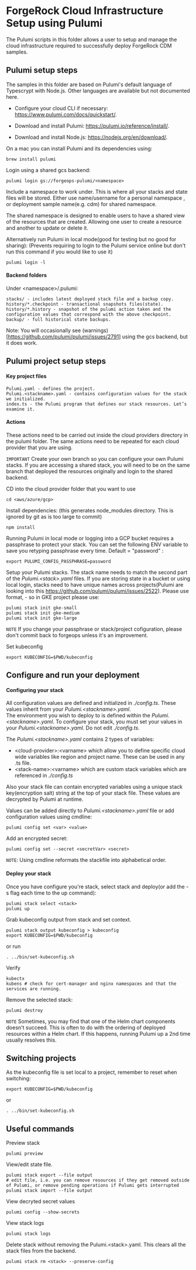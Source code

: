 # ForgeRock Cloud Infrastructure Setup using Pulumi

The Pulumi scripts in this folder allows a user to setup and manage the cloud infrastructure
required to successfully deploy ForgeRock CDM samples.

## Pulumi setup steps
The samples in this folder are based on Pulumi's default language of Typescrypt with Node.js.
Other languages are available but not documented here.

* Configure your cloud CLI if necessary: https://www.pulumi.com/docs/quickstart/.

* Download and install Pulumi: https://pulumi.io/reference/install/.

* Download and install Node.js: https://nodejs.org/en/download/.

On a mac you can install Pulumi and its dependencies using:

```
brew install pulumi
```

Login using a shared gcs backend:

```
pulumi login gs://forgeops-pulumi/<namespace>
```

Include a namespace to work under. This is where all your stacks and state files will be stored. Either use name/username for a personal namespace , or deployment sample name(e.g. cdm) for shared namespace.  

The shared namespace is designed to enable users to have a shared view of the resources that are created. Allowing one user to create a resource and another to update or delete it.

Alternatively run Pulumi in local mode(good for testing but no good for sharing):
(Prevents requiring to login to the Pulumi service online but don't run this command if you would like to use it)
```
pulumi login -l
```

#### Backend folders
Under \<namespace\>/.pulumi:
```
stacks/ - includes latest deployed stack file and a backup copy.
history/*.checkpoint - transactional snapshots files(state).
history/*.history - snapshot of the pulumi action taken and the configuration values that correspond with the above checkpoint.
backup/ - full historical state backups.
```

Note: You will occasionally see (warnings)[https://github.com/pulumi/pulumi/issues/2791] using the gcs backend, but it does work.

## Pulumi project setup steps

#### Key project files
```
Pulumi.yaml - defines the project.
Pulumi.<stackname>.yaml - contains configuration values for the stack we initialized.
index.ts - the Pulumi program that defines our stack resources. Let’s examine it.
```

#### Actions
These actions need to be carried out inside the cloud providers directory in the pulumi folder.  The same actions need to be repeated for each cloud provider that you are using.

```IMPORTANT``` Create your own branch so you can configure your own Pulumi stacks. If you are accessing a shared stack, you will need to be on the same  branch that deployed the resources originally and login to the shared backend.

CD into the cloud provider folder that you want to use
```
cd <aws/azure/gcp>
```

Install dependencies:
(this generates node_modules directory. This is ignored by git as is too large to commit)
```
npm install
```

Running Pulumi in local mode or logging into a GCP bucket requires a passphrase to protect your stack.  You can set the following ENV variable to save you retyping passphrase every time. Default = "password" :
```
export PULUMI_CONFIG_PASSPHRASE=password
```

Setup your Pulumi stacks.  The stack name needs to match the second part of the *Pulumi.\<stack\>.yaml* files.
If you are storing state in a bucket or using local login, stacks need to have unique names across projects(Pulumi are looking into this https://github.com/pulumi/pulumi/issues/2522).
Please use format, <projectname>-<deployment name> so in GKE project please use:
```
pulumi stack init gke-small
pulumi stack init gke-medium
pulumi stack init gke-large
```

```NOTE``` If you change your passphrase or stack/project cofiguration, please don't commit back to forgeops unless it's an improvement.

Set kubeconfig
```
export KUBECONFIG=$PWD/kubeconfig
```

## Configure and run your deployment

#### Configuring your stack
All configuration values are defined and initialized in *./config.ts*. These values inherit from your *Pulumi.\<stackname\>.yaml*.  
The environment you wish to deploy to is defined within the *Pulumi.\<stackname\>.yaml*. To configure your stack, you must set your values in your *Pulumi.\<stackname\>.yaml*. Do not edit *./config.ts*.

The *Pulumi.\<stackname\>.yaml* contains 2 types of variables:
* \<cloud-provider\>:\<varname\> which allow you to define specific cloud wide variables like region and project name.  These can be used in any .ts file.
* \<stack-name\>:\<varname\> which are custom stack variables which are referenced in *./config.ts*

Also your stack file can contain encrypted variables using a unique stack key(encryption salt) string at the top of your stack file.  These values are decrypted by Pulumi at runtime.

Values can be added directly to *Pulumi.\<stackname\>.yaml* file or add configuration values using cmdline: 

```
pulumi config set <var> <value>
```

Add an encrypted secret:
```
pulumi config set --secret <secretVar> <secret>
```
```NOTE```: Using cmdline reformats the stackfile into alphabetical order.

#### Deploy your stack
Once you have configure you're stack, select stack and deploy(or add the -s <stack> flag each time to the up command):
```
pulumi stack select <stack>
pulumi up
```

Grab kubeconfig output from stack and set context. 
```
pulumi stack output kubeconfig > kubeconfig
export KUBECONFIG=$PWD/kubeconfig
```
or run 
```
. ../bin/set-kubeconfig.sh
```

Verify
```
kubectx
kubens # check for cert-manager and nginx namespaces and that the services are running.
```

Remove the selected stack:
```
pulumi destroy
```

```NOTE``` Sometimes, you may find that one of the Helm chart components doesn't succeed.  This is often to do with the ordering of deployed resources within a Helm chart. If this happens, running Pulumi up a 2nd time usually resolves this.

## Switching projects

As the kubeconfig file is set local to a project, remember to reset when switching:
```
export KUBECONFIG=$PWD/kubeconfig
```
or 
```
. ../bin/set-kubeconfig.sh
```

## Useful commands

Preview stack
```
pulumi preview
```

View/edit state file.
```
pulumi stack export --file output
# edit file, i.e. you can remove resources if they get removed outside of Pulumi, or remove pending operations if Pulumi gets interrupted
pulumi stack import --file output
```

View decryted secret values
```
pulumi config --show-secrets
```

View stack logs
```
pulumi stack logs
```

Delete stack without removing the Pulumi.\<stack\>.yaml. This clears all the stack files from the backend.
```
pulumi stack rm <stack> --preserve-config
```








